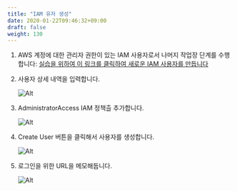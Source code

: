 ```yaml
---
title: "IAM 유저 생성"
date: 2020-01-22T09:46:32+09:00
draft: false
weight: 130
---
```



1. AWS 계정에 대한 관리자 권한이 있는 IAM 사용자로서 나머지 작업장 단계를 수행합니다: [실습을 위하여 이 링크를 클릭하여 새로운 IAM 사용자를 만듭니다](https://console.aws.amazon.com/iam/home?#/users$new)

2. 사용자 상세 내역을 입력합니다.

    ![Alt](/images/iam/iam-1-create-user.png "Title")

3. AdministratorAccess IAM 정책츨 추가합니다.

     ![Alt](/images/iam/iam-2-attach-policy.png "add policy")

4. Create User 버튼을 클릭해서 사용자를 생성합니다.

     ![Alt](/images/iam/iam-3-create-user.png "create user")

5. 로그인을 위한 URL을 메모해둡니다.

     ![Alt](/images/iam/iam-4-save-url.png "create user")
